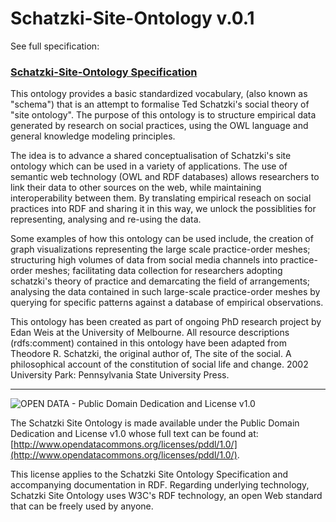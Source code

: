 Schatzki-Site-Ontology v.0.1
======================

See full specification:
### [Schatzki-Site-Ontology Specification](http://www.open-impact.org/wp-content/themes/roots/specification2.html)


This ontology provides a basic standardized vocabulary, (also known as "schema") that is an attempt to formalise Ted Schatzki's social theory of "site ontology". The purpose of this ontology is to structure empirical data generated by research on social practices, using the OWL language and general knowledge modeling principles.

The idea is to advance a shared conceptualisation of Schatzki's site ontology which can be used in a variety of applications. The use of semantic web technology (OWL and RDF databases) allows researchers to link their data to other sources on the web, while maintaining interoperability between them. By translating empirical reseach on social practices into RDF and sharing it in this way, we unlock the possiblities for representing, analysing and re-using the data.

Some examples of how this ontology can be used include, the creation of graph visualizations representing the large scale practice-order meshes; structuring high volumes of data from social media channels into practice-order meshes; facilitating data collection for researchers adopting schatzki's theory of practice and demarcating the field of arrangements; analysing the data contained in such large-scale practice-order meshes by querying for specific patterns against a database of empirical observations.

This ontology has been created as part of ongoing PhD research project by Edan Weis at the University of Melbourne. 
All resource descriptions (rdfs:comment) contained in this ontology have been adapted from Theodore R. Schatzki, the original author of, The site of the social. A philosophical account of the constitution of social life and change. 2002 University Park: Pennsylvania State University Press.

-----------------------

![OPEN DATA - Public Domain Dedication and License v1.0](http://assets.okfn.org/images/ok_buttons/od_80x15_blue.png "Public Domain Dedication and License v1.0")

The Schatzki Site Ontology is made available under the Public Domain Dedication and License v1.0 whose full text can be found at: [http://www.opendatacommons.org/licenses/pddl/1.0/](http://www.opendatacommons.org/licenses/pddl/1.0/).

This license applies to the Schatzki Site Ontology Specification and accompanying documentation in RDF. Regarding underlying technology, Schatzki Site Ontology uses W3C's RDF technology, an open Web standard that can be freely used by anyone.